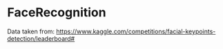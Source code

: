 # FaceRecognition
Data taken from: https://www.kaggle.com/competitions/facial-keypoints-detection/leaderboard#
